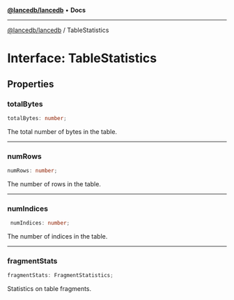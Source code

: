 [**@lancedb/lancedb**](../README.md) • **Docs**

***

[@lancedb/lancedb](../globals.md) / TableStatistics

# Interface: TableStatistics

## Properties

### totalBytes

```ts
totalBytes: number;
```

The total number of bytes in the table.

***

### numRows

```ts
numRows: number;
```

The number of rows in the table.

***

### numIndices

```ts
 numIndices: number;
```

The number of indices in the table.

***

### fragmentStats

```ts
fragmentStats: FragmentStatistics;
```

Statistics on table fragments.
